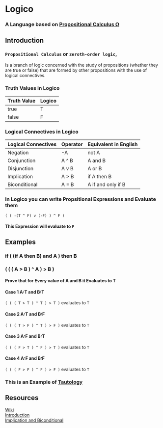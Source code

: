 # Logico
### A Language based on [Propositional Calculus Ω](https://en.wikipedia.org/wiki/Propositional_calculus)

## Introduction 

### `Propositional Calculus` or `zeroth-order logic`,
Is a branch of logic concerned with the study of propositions (whether they are true or false) that are formed by other propositions with the use of logical connectives.


### Truth Values in Logico
| Truth Value | Logico |
|-------------|--------|
| true        | T      |
| false       | F      |


### Logical Connectives in Logico
| Logical Connectives  	  | Operator 	| Equivalent in English       |
|------------------------	|----------	|---------------------------	|
| Negation               	| -A       	| not A                       |
| Conjunction            	| A ^ B    	| A and B                    	|
| Disjunction            	| A v B    	| A or B                    	|
| Implication            	| A > B    	| if A then B                 |
| Biconditional          	| A = B    	| A if and only if B          |


### In Logico you can write Propsitional Expressions and Evaluate them
``` 
( ( -(T ^ F) v (-F) ) ^ F ) 
``` 
#### This Expression will evaluate to `F`


## Examples

### if ( (if A then B) and A ) then B 
### ( ( ( A > B ) ^ A ) > B )
#### Prove that for Every value of A and B it Evaluates to T

#### Case 1 A:T and B:T
 ```( ( ( T > T ) ^ T ) > T )``` evaluates to `T`

#### Case 2 A:T and B:F
```( ( ( T > F ) ^ T ) > F )``` evaluates to `T`

#### Case 3 A:F and B:T
```( ( ( F > T ) ^ F ) > T )``` evaluates to `T`

#### Case 4 A:F and B:F
```( ( ( F > F ) ^ F ) > F )``` evaluates to `T`

### This is an Example of [Tautology](https://en.wikipedia.org/wiki/Tautology_(logic))


## Resources
[Wiki](https://en.wikipedia.org/wiki/Propositional_calculus)<br>
[Introduction](https://www.tutorialspoint.com/discrete_mathematics/discrete_mathematics_propositional_logic.htm)<br>
[Implication and Biconditional](http://www.math.niu.edu/~richard/Math101/implies.pdf)<br>
